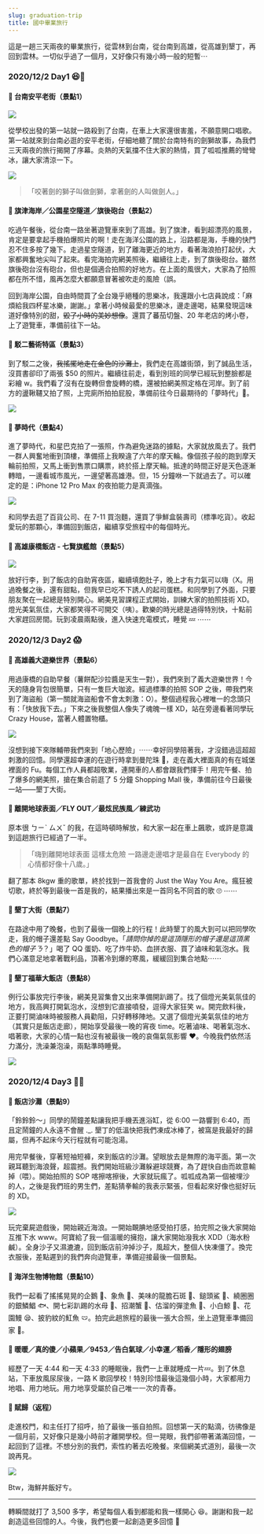 ```yaml
---
slug: graduation-trip
title: 國中畢業旅行
---
```

這是一趟三天兩夜的畢業旅行，從雲林到台南，從台南到高雄，從高雄到墾丁，再回到雲林。一切似乎過了一個月，又好像只有幾小時一般的短暫⋯

<!-- truncate -->

### 2020/12/2 Day1 😆🥳

#### 🚩 台南安平老街（景點1）

![](2020-12-09-1.jpg)

從學校出發的第一站就一路殺到了台南，在車上大家還很害羞，不願意開口唱歌。第一站就來到台南必逛的安平老街，仔細地聽了關於台南特有的劍獅故事，為我們三天兩夜的旅行揭開了序幕。炎熱的天氣擋不住大家的熱情，買了呱呱推薦的彎彎冰，讓大家清涼一下。  

![](2020-12-09-2.jpg)

> 「咬著劍的獅子叫做劍獅，拿著劍的人叫做劍人。」

#### 🚩 旗津海岸／公園星空隧道／旗後砲台（景點2）

吃過午餐後，從台南一路坐著遊覽車來到了高雄。到了旗津，看到超漂亮的風景，肯定是要拿起手機拍爆照片的啊！走在海洋公園的路上，沿路都是海，手機的快門忍不住多按了幾下。走過星空隧道，到了離海更近的地方，看著海浪拍打起伏，大家都興奮地尖叫了起來。看完海拍完網美照後，繼續往上走，到了旗後砲台。雖然旗後砲台沒有砲台，但也是個適合拍照的好地方。在上面的風很大，大家為了拍照都在所不惜，風再怎麼大都願意冒著被吹走的風險（誤。

回到海岸公園，自由時間買了全台幾乎絕種的思樂冰，我還跟小七店員說成：「麻煩給我四杯星冰樂，謝謝。」拿著小時候最愛的思樂冰，邊走邊喝，結果發現這味道好像特別的甜，~~毀了小時的美妙想像~~。還買了蕃茄切盤、20 年老店的烤小卷，上了遊覽車，準備前往下一站。

#### 🚩 駁二藝術特區（景點3）

到了駁二之後，~~我搖擺地走在金色的沙灘上~~，我們走在高雄街頭，到了誠品生活，沒買書卻印了兩張 $50 的照片。繼續往前走，看到別班的同學已經玩到整臉都是彩繪 w。我們看了沒有在旋轉但會旋轉的橋，還被拍網美照定格在河岸。到了前方的盪鞦韆又拍了照，上完廁所拍拍屁股，準備前往今日最期待的「夢時代」🎡。

![](2020-12-09-5.jpg)

#### 🚩 夢時代（景點4）

進了夢時代，和星巴克拍了一張照，作為避免迷路的據點，大家就放風去了。我們一群人興奮地衝到頂樓，準備搭上我睽違了六年的摩天輪。像個孩子般的跑到摩天輪前拍照，又馬上衝到售票口購票，終於搭上摩天輪。抵達的時間正好是天色逐漸轉暗，一邊看城市風光，一邊望著高雄港。但，15 分鐘咻一下就過去了。可以確定的是：iPhone 12 Pro Max 的夜拍能力是真滴強。

![](2020-12-09-8.jpg)

和同學去逛了百貨公司、在 7-11 買泡麵，還買了爭鮮盒裝壽司（標準吃貨）。收起愛玩的那顆心，準備回到飯店，繼續享受旅程中的每個時光。

#### 🚩 高雄康橋飯店 - 七賢旗艦館（景點5）

![](2020-12-09-9.jpg)

放好行李，到了飯店的自助宵夜區，繼續填飽肚子，晚上才有力氣可以嗨（X。用過晚餐之後，還有甜點，但我早已吃不下誘人的起司蛋糕。和同學到了外面，只要朋友聚在一起總是特別開心。網美見習課程正式開始，訓練大家的拍照技術 XD。燈光美氣氛佳，大家都笑得不可開交（咦）。歡樂的時光總是過得特別快，十點前大家趕回房間。玩到凌晨兩點後，進入快速充電模式，睡覺 💤 ⋯⋯

### 2020/12/3 Day2 😱

#### 🚩 高雄義大遊樂世界（景點6）

用過康橋的自助早餐（薯餅配沙拉醬是天生一對），我們來到了義大遊樂世界！今天的隨身背包很簡單，只有一隻巨大咖波。經過標準的拍照 SOP 之後，帶我們來到了海盜船（第一關就海盜船會不會太刺激：O）。整個過程我心裡唯一的念頭只有：「快放我下去。」下來之後我整個人像失了魂魄一樣 XD，站在旁邊看著同學玩 Crazy House，當著人體置物櫃。

![](2020-12-10-1.jpg)

沒想到接下來隊輔帶我們來到「地心歷險」⋯⋯幸好同學陪著我，才沒錯過這超超刺激的回憶。同學還超幸運的在遊行時拿到曼陀珠 🍬，走在義大裡面真的有在城堡裡面的 Fu。每個工作人員都超敬業，連開車的人都會跟我們揮手！用完午餐、拍了爆多的網美照，搶在集合前逛了 5 分鐘 Shopping Mall 後，準備前往今日最後一站——墾丁大街。

#### 🚎 離開地球表面／FLY OUT／最炫民族風／練武功

原本很 ㄅㄧˋ ㄙㄨˇ 的我，在這時頓時解放，和大家一起在車上飆歌，或許是意識到這趟旅行已經過了一半。

> 「嗨到離開地球表面 這樣太危險 一路邊走邊唱才是最自在 Everybody 的心情都好像十八歲。」

翻了那本 8kgw 重的歌單，終於找到一首我會的 Just the Way You Are。瘋狂被切歌，終於等到最後一首是我的，結果播出來是一首同名不同首的歌 🙄️ ⋯⋯

#### 🚩 墾丁大街（景點7）

在路途中用了晚餐，也到了最後一個晚上的行程！此時墾丁的風大到可以把同學吹走，我的帽子還差點 Say Goodbye。「*請問你掉的是這頂隱形的帽子還是這頂黑色的帽子ㄋ*？」喝了 QQ 蛋奶、吃了炸牛奶、血拼衣服、買了滷味和氣泡水。我們心滿意足地拿著戰利品，頂著冷到爆的寒風，緩緩回到集合地點⋯⋯

#### 🚩 墾丁福華大飯店（景點8）

例行公事放完行李後，網美見習集會又出來準備開趴踢了。找了個燈光美氣氛佳的地方，我高興打開氣泡水，沒想到它直接噴發，逗得大家狂笑 w。開完飲料後，正要打開滷味時被服務人員勸阻，只好轉移陣地。又選了個燈光美氣氛佳的地方（其實只是飯店走廊），開始享受最後一晚的宵夜 time。吃著滷味、喝著氣泡水、唱著歌，大家的心情一點也沒有被最後一晚的哀傷氣氛影響 ❤️。今晚我們依然活力滿分，洗澡兼泡澡，兩點準時睡覺。

![](2020-12-10-8.jpg)

### 2020/12/4 Day3 🌊🥺

#### 🚩 飯店沙灘（景點9）

「鈴鈴鈴～」同學的鬧鐘差點讓我把手機丟進浴缸，從 6:00 一路響到 6:40，而且定鬧鐘的人永遠不會醒 .\_. 墾丁的低溫快把我們凍成冰棒了，被窩是我最好的歸屬，但再不起床今天行程就有可能泡湯。

用完早餐後，穿著短袖短褲，來到飯店的沙灘。望眼放去是無際的海平面。第一次親耳聽到海浪聲，超震撼。我們開始班級沙灘躲避球競賽，為了趕快自由而故意輸掉（喂）。開始拍照的 SOP 喀擦喀擦後，大家就玩瘋了。呱呱成為第一個被埋沙的人，之後是我們班的男生們，差點猜拳輸的我表示緊張，但看起來好像也挺好玩的 XD。

![](2020-12-11-2.jpg)

玩完棄屍遊戲後，開始親近海浪。一開始靦腆地感受拍打感，拍完照之後大家開始互推下水 www。阿寶給了我一個溫暖的擁抱，讓大家開始潑我水 XDD（海水粉鹹）。全身沙子又濕漉漉，回到飯店前沖掉沙子，風超大，整個人快凍僵了。換完衣服後，差點遲到的我們奔向遊覽車，準備迎接最後一個景點。

#### 🚩 海洋生物博物館（景點10）

我們一起看了搖搖晃晃的企鵝 🐧、象魚 🐠、美味的龍膽石斑 🤤、鎚頭鯊 🦈、繞圈圈的銀鱗鯧 🐟、開七彩趴踢的水母 🌈、招潮蟹 🦀️、估溜的彈塗魚 🎣、小白鯨 🐋、花園鰻 😪、披豹紋的魟魚 🩲。拍完此趟旅程的最後一張大合照，坐上遊覽車準備回家 🙂。

#### 🚎 暖暖／真的傻／小蘋果／9453／告白氣球／小幸運／稻香／隱形的翅膀

經歷了一天 4:44 和一天 4:33 的睡眠後，我們一上車就睡成一片💤。到了休息站，下車放風尿尿後，一路 K 歌回學校！特別珍惜最後這幾個小時，大家都用力地唱、用力地玩。用力地享受屬於自己唯一一次的青春。

#### 🚩 賦歸（返程）

走進校門，和主任打了招呼，拍了最後一張自拍照。回想第一天的點滴，彷彿像是一個月前，又好像只是幾小時前才離開學校。但一晃眼，我們卻帶著滿滿回憶，一起回到了這裡。不想分別的我們，索性約著去吃晚餐。來個網美式道別，最後一次說再見。  

![](2020-12-11-10.jpg)

Btw，海鮮丼飯好ㄘ。

---

轉瞬間就打了 3,500 多字，希望每個人看到都能和我一樣開心 😆。謝謝和我一起創造這些回憶的人。今後，我們也要一起創造更多回憶 🙂